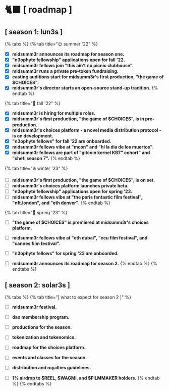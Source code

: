 # 🐈⬛ \[ roadmap ]

## \[ season 1: lun3s ]



{% tabs %}
{% tab title="🌞  summer '22" %}
* [x] **midsumm3r announces its roadmap for season one.**
* [x] **"n3ophyte fellowship" applications open for fall '22.**
* [x] **midsumm3r fellows join "this ain't no picnic clubhouse".**
* [x] **midsumm3r runs a private pre-token fundraising.**
* [x] **casting auditions start for midsumm3r's first production, "the game of $CHOICES".**
* [x] **midsumm3r's director starts an open-source stand-up tradition.**
{% endtab %}

{% tab title="🍁 fall '22" %}
* [x] **midsumm3r is hiring for multiple roles.**
* [x] **midsumm3r's first production, "the game of $CHOICES", is in pre-production.**
* [x] **midsumm3r's choices platform - a novel media distribution protocol - is on development.**
* [x] **"n3ophyte fellows" for fall '22 are onboarded.**
* [x] **midsumm3r fellows vibe at "mcon" and "hl la dia de los muertos".**
* [x] **midsumm3r fellows are part of "gitcoin kernel KB7" cohort" and "shefi season 7".**
{% endtab %}

{% tab title="❄️ winter '23" %}
* [ ] **midsumm3r's first production, "the game of $CHOICES", is on set.**
* [ ] **midsumm3r's choices platform launches private beta.**
* [ ] **"n3ophyte fellowship" applications open for spring '23.**
* [ ] **midsumm3r fellows vibe at "the paris fantastic film festival", "nft.london", and "eth denver".**
{% endtab %}

{% tab title="🌹 spring '23" %}
* [ ] **"the game of $CHOICES" is premiered at midsumm3r's choices platform.**
* [ ] **midsumm3r fellows vibe at "eth dubai", "ecu film festival", and "cannes film festival".**
* [ ] **"n3ophyte fellows" for spring '23 are onboarded.**
* [ ] **midsumm3r announces its roadmap for season 2.**
{% endtab %}
{% endtabs %}



## \[ season 2: solar3s ]



{% tabs %}
{% tab title="[  what to expect for season 2 ]" %}
* [ ] **midsumm3r festival.**
* [ ] **dao membership program.**
* [ ] **productions for the season.**
* [ ] **tokenization and tokenomics.**
* [ ] **roadmap for the choices platform.**
* [ ] **events and classes for the season.**
* [ ] **distribution and royalties guidelines.**
* [ ] **1% airdrop to $REEL, $WAGMI, and $FILMMAKER holders.**&#x20;
{% endtab %}
{% endtabs %}

